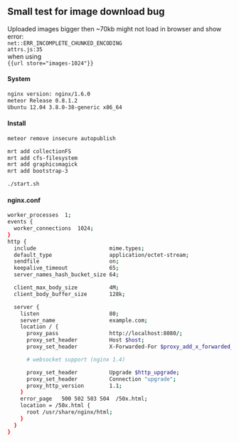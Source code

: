 ## Small test for image download bug

Uploaded images bigger then ~70kb might not load in browser and show error:  
`net::ERR_INCOMPLETE_CHUNKED_ENCODING`  
`attrs.js:35`  
when using  
`{{url store="images-1024"}}`  

#### System
````bash
nginx version: nginx/1.6.0
meteor Release 0.8.1.2
Ubuntu 12.04 3.8.0-38-generic x86_64
````

#### Install
````bash
meteor remove insecure autopublish

mrt add collectionFS
mrt add cfs-filesystem
mrt add graphicsmagick
mrt add bootstrap-3

./start.sh
````

#### nginx.conf
````bash
worker_processes  1;
events {
  worker_connections  1024;
}
http {
  include                       mime.types;
  default_type                  application/octet-stream;
  sendfile                      on;
  keepalive_timeout             65;
  server_names_hash_bucket_size 64;

  client_max_body_size          4M;
  client_body_buffer_size       128k;           

  server {
    listen                      80;
    server_name                 example.com;
    location / {
      proxy_pass                http://localhost:8080/;
      proxy_set_header          Host $host;
      proxy_set_header          X-Forwarded-For $proxy_add_x_forwarded_for;

      # websocket support (nginx 1.4)

      proxy_set_header          Upgrade $http_upgrade;
      proxy_set_header          Connection "upgrade";
      proxy_http_version        1.1;
    }
    error_page   500 502 503 504  /50x.html;
    location = /50x.html {
      root /usr/share/nginx/html;
    }
  }
}
````
